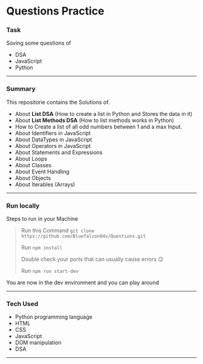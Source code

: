 # Questions Practice

### Task
Soving some questions of 
- DSA
- JavaScript
- Python

----

### Summary
This repositorie contains the Solutions of. 
- About **List DSA** (How to create a list in Python and Stores the data in it)  
- About **List Methods DSA** (How to list methods works in Python) 
- How to Create a list of all odd numbers between 1 and a max Input.
- About Identifiers in JavaScript
- About DataTypes in JavaScript
- About Operators in JavaScript
- About Statements and Expressions
- About Loops
- About Classes
- About Event Handling 
- About Objects 
- About Iterables (Arrays)
***

### Run locally
Steps to run in your Machine
> Run this Command `git clone https://github.com/Bluefalcon04v/Questions.git`
> 
> Run `npm install` 
> 
> Double check your ports that can usually cause errors 😉
> 
> Run `npm run start-dev`
>
You are now in the dev environment and you can play around

---

### Tech Used
- Python programming language
- HTML
- CSS
- JavaScript
- DOM manipulation
- DSA
***